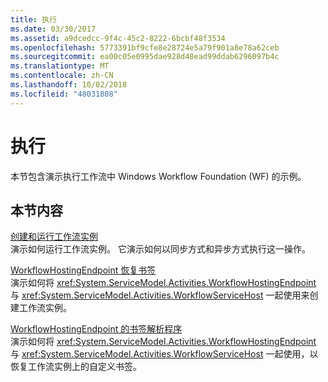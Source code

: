 ```yaml
---
title: 执行
ms.date: 03/30/2017
ms.assetid: a9dcedcc-9f4c-45c2-8222-6bcbf48f3534
ms.openlocfilehash: 5773391bf9cfe8e28724e5a79f901a8e78a62ceb
ms.sourcegitcommit: ea00c05e0995dae928d48ead99ddab6296097b4c
ms.translationtype: MT
ms.contentlocale: zh-CN
ms.lasthandoff: 10/02/2018
ms.locfileid: "48031808"
---
```

# <a name="execution"></a>执行
本节包含演示执行工作流中 Windows Workflow Foundation (WF) 的示例。  
  
## <a name="in-this-section"></a>本节内容
  
 [创建和运行工作流实例](../../../../docs/framework/windows-workflow-foundation/samples/creating-and-running-a-workflow-instance.md)  
 演示如何运行工作流实例。 它演示如何以同步方式和异步方式执行这一操作。  
  
 [WorkflowHostingEndpoint 恢复书签](../../../../docs/framework/windows-workflow-foundation/samples/workflowhostingendpoint-resume-bookmark.md)  
 演示如何将 <xref:System.ServiceModel.Activities.WorkflowHostingEndpoint> 与 <xref:System.ServiceModel.Activities.WorkflowServiceHost> 一起使用来创建工作流实例。  
  
 [WorkflowHostingEndpoint 的书签解析程序](../../../../docs/framework/windows-workflow-foundation/samples/bookmark-resolver-for-workflowhostingendpoint.md)  
 演示如何将 <xref:System.ServiceModel.Activities.WorkflowHostingEndpoint> 与 <xref:System.ServiceModel.Activities.WorkflowServiceHost> 一起使用，以恢复工作流实例上的自定义书签。
